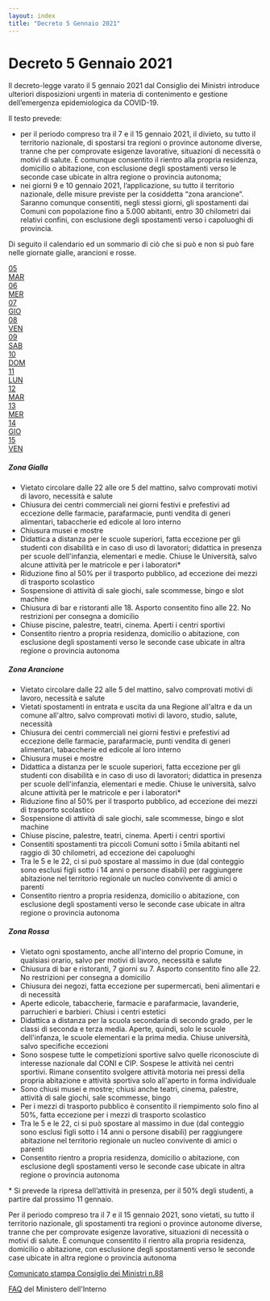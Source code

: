 ```yaml
---
layout: index
title: "Decreto 5 Gennaio 2021"
---
```

<div class="px-3 py-3 pt-md-5 pb-md-4 mx-auto text-justify">
    <h1 class="h1-responsive text-center">Decreto 5 Gennaio 2021</h1>
</div>
<div>
    <p>Il decreto-legge varato il 5 gennaio 2021 dal Consiglio dei Ministri introduce ulteriori disposizioni urgenti in materia di contenimento e gestione dell’emergenza epidemiologica da COVID-19.</p>
    <p>Il testo prevede:</p>
    <ul>
      <li>per il periodo compreso tra il 7 e il 15 gennaio 2021, il divieto, su tutto il territorio nazionale, di spostarsi tra regioni o province autonome diverse, tranne che per comprovate esigenze lavorative, situazioni di necessità o motivi di salute. È comunque consentito il rientro alla propria residenza, domicilio o abitazione, con esclusione degli spostamenti verso le seconde case ubicate in altra regione o provincia autonoma;</li>
      <li>nei giorni 9 e 10 gennaio 2021, l’applicazione, su tutto il territorio nazionale, delle misure previste per la cosiddetta “zona arancione”. Saranno comunque consentiti, negli stessi giorni, gli spostamenti dai Comuni con popolazione fino a 5.000 abitanti, entro 30 chilometri dai relativi confini, con esclusione degli spostamenti verso i capoluoghi di provincia.</li>
    </ul>
    <p>Di seguito il calendario ed un sommario di ciò che si può e non si può fare nelle giornate gialle, arancioni e rosse.</p>
</div>
  <div id="cal" class="row justify-content-center justify-content-sm-center mb-3">
      <a class="btn px-2 mx-1 cc-red    mt-2" href="#cc-red-zone"><div class="day">05</div><div class="weekday">MAR</div></a>
      <a class="btn px-2 mx-1 cc-red    mt-2" href="#cc-red-zone"><div class="day">06</div><div class="weekday">MER</div></a>
      <a class="btn px-2 mx-1 cc-yellow mt-2" href="#cc-yellow-zone"><div class="day">07</div><div class="weekday">GIO</div></a>
      <a class="btn px-2 mx-1 cc-yellow mt-2" href="#cc-yellow-zone"><div class="day">08</div><div class="weekday">VEN</div></a>
      <a class="btn px-2 mx-1 cc-orange mt-2" href="#cc-orange-zone"><div class="day">09</div><div class="weekday">SAB</div></a>
      <a class="btn px-2 mx-1 cc-orange mt-2" href="#cc-orange-zone"><div class="day">10</div><div class="weekday">DOM</div></a>
      <a class="btn px-2 mx-1 cc-grey   mt-2" href="#cc-grey-zone"><div class="day">11</div><div class="weekday">LUN</div></a>
      <a class="btn px-2 mx-1 cc-grey   mt-2" href="#cc-grey-zone"><div class="day">12</div><div class="weekday">MAR</div></a>
      <a class="btn px-2 mx-1 cc-grey   mt-2" href="#cc-grey-zone"><div class="day">13</div><div class="weekday">MER</div></a>
      <a class="btn px-2 mx-1 cc-grey   mt-2" href="#cc-grey-zone"><div class="day">14</div><div class="weekday">GIO</div></a>
      <a class="btn px-2 mx-1 cc-grey   mt-2" href="#cc-grey-zone"><div class="day">15</div><div class="weekday">VEN</div></a>
      
  </div>
<div class="row row-cols-1 row-cols-md-3 g-4">
  <div class="col mt-3">
    <div id="cc-yellow-zone" class="card h-100 cc-yellow">
      <div class="card-header cc-yellow-highlight"><h5 class="card-title ">Zona Gialla</h5></div>
      <div class="card-body">
        <ul class="cc-zone">
          <li>Vietato circolare dalle 22 alle ore 5 del mattino, salvo comprovati motivi di lavoro, necessità e salute</li>
          <li>Chiusura dei centri commerciali nei giorni festivi e prefestivi ad eccezione delle farmacie, parafarmacie, punti vendita di generi alimentari, tabaccherie ed edicole al loro interno</li>
          <li>Chiusura musei e mostre</li>
          <li>Didattica a distanza per le scuole superiori, fatta eccezione per gli studenti con disabilità e in caso di uso di lavoratori; didattica in presenza per scuole dell'infanzia, elementari e medie. Chiuse le Università, salvo alcune attività per le matricole e per i laboratori*</li>
          <li>Riduzione fino al 50% per il trasporto pubblico, ad eccezione dei mezzi di trasporto scolastico</li>
          <li>Sospensione di attività di sale giochi, sale scommesse, bingo e slot machine</li>
          <li>Chiusura di bar e ristoranti alle 18. Asporto consentito fino alle 22. No restrizioni per consegna a domicilio</li>
          <li>Chiuse piscine, palestre, teatri, cinema. Aperti i centri sportivi</li>
          <li>Consentito rientro a propria residenza, domicilio o abitazione, con esclusione degli spostamenti verso le seconde case ubicate in altra regione o provincia autonoma</li>
        </ul>
      </div>
    </div>
  </div>
  <div class="col mt-3">
    <div id="cc-orange-zone" class="card h-100">
      <div class="card-header cc-orange-highlight"><h5 class="card-title ">Zona Arancione</h5></div>
      <div class="card-body cc-orange">
        <ul class="cc-zone">
          <li>Vietato circolare dalle 22 alle 5 del mattino, salvo comprovati motivi di lavoro, necessità e salute</li>
          <li>Vietati spostamenti in entrata e uscita da una Regione all'altra e da un comune all'altro, salvo comprovati motivi di lavoro, studio, salute, necessità</li>
          <li>Chiusura dei centri commerciali nei giorni festivi e prefestivi ad eccezione delle farmacie, parafarmacie, punti vendita di generi alimentari, tabaccherie ed edicole al loro interno</li>
          <li>Chiusura musei e mostre</li>
          <li>Didattica a distanza per le scuole superiori, fatta eccezione per gli studenti con disabilità e in caso di uso di lavoratori; didattica in presenza per scuole dell'infanzia, elementari e medie. Chiuse le università, salvo alcune attività per le matricole e per i laboratori*</li>
          <li>Riduzione fino al 50% per il trasporto pubblico, ad eccezione dei mezzi di trasporto scolastico</li>
          <li>Sospensione di attività di sale giochi, sale scommesse, bingo e slot machine</li>
          <li>Chiuse piscine, palestre, teatri, cinema. Aperti i centri sportivi</li>
          <li>Consentiti spostamenti tra piccoli Comuni sotto i 5mila abitanti nel raggio di 30 chilometri, ad eccezione dei capoluoghi</li>
          <li>Tra le 5 e le 22, ci si può spostare al massimo in due (dal conteggio sono esclusi figli sotto i 14 anni o persone disabili) per raggiungere abitazione nel territorio regionale un nucleo convivente di amici o parenti</li>
          <li>Consentito rientro a propria residenza, domicilio o abitazione, con esclusione degli spostamenti verso le seconde case ubicate in altra regione o provincia autonoma</li>
        </ul>
      </div>
    </div>
  </div>
  <div class="col mt-3">
    <div id="cc-red-zone" class="card h-100 cc-red-highlight">
      <div class="card-header cc-red-highlight"><h5 class="card-title ">Zona Rossa</h5></div>
      <div class="card-body cc-red">
        <ul class="cc-zone">
          <li>Vietato ogni spostamento, anche all'interno del proprio Comune, in qualsiasi orario, salvo per motivi di lavoro, necessità e salute</li>
          <li>Chiusura di bar e ristoranti, 7 giorni su 7. Asporto consentito fino alle 22. No restrizioni per consegna a domicilio</li>
          <li>Chiusura dei negozi, fatta eccezione per supermercati, beni alimentari e di necessità</li>
          <li>Aperte edicole, tabaccherie, farmacie e parafarmacie, lavanderie, parruchieri e barbieri. Chiusi i centri estetici</li>
          <li>Didattica a distanza per la scuola secondaria di secondo grado, per le classi di seconda e terza media. Aperte, quindi, solo le scuole dell'infanza, le scuole elementari e la prima media. Chiuse università, salvo specifiche eccezioni</li>
          <li>Sono sospese tutte le competizioni sportive salvo quelle riconosciute di interesse nazionale dal CONI e CIP. Sospese le attività nei centri sportivi. Rimane consentito svolgere attività motoria nei pressi della propria abitazione e attività sportiva solo all'aperto in forma individuale</li>
          <li>Sono chiusi musei e mostre; chiusi anche teatri, cinema, palestre, attività di sale giochi, sale scommesse, bingo</li>
          <li>Per i mezzi di trasporto pubblico è consentito il riempimento solo fino al 50%, fatta eccezione per i mezzi di trasporto scolastico</li>
          <li>Tra le 5 e le 22, ci si può spostare al massimo in due (dal conteggio sono esclusi figli sotto i 14 anni o persone disabili) per raggiungere abitazione nel territorio regionale un nucleo convivente di amici o parenti</li>
          <li>Consentito rientro a propria residenza, domicilio o abitazione, con esclusione degli spostamenti verso le seconde case ubicate in altra regione o provincia autonoma</li>
        </ul>
      </div>
    </div>
  </div>
</div>
<div>
    <p class="mt-2">* Si prevede la ripresa dell’attività in presenza, per il 50% degli studenti, a partire dal prossimo 11 gennaio.</p>
    <p id="#cc-grey-zone">Per il periodo compreso tra il 7 e il 15 gennaio 2021, sono vietati, su tutto il territorio nazionale, gli spostamenti tra regioni o province autonome diverse, tranne che per comprovate esigenze lavorative, situazioni di necessità o motivi di salute. È comunque consentito il rientro alla propria residenza, domicilio o abitazione, con esclusione degli spostamenti verso le seconde case ubicate in altra regione o provincia autonoma</p>
    <p><a href="http://www.governo.it/sites/new.governo.it/files/Cdm_88.pdf" target="_blank">Comunicato stampa Consiglio dei Ministri n.88</a></p>
    <p class="mt-2"><a href="http://www.governo.it/it/articolo/domande-frequenti-sulle-misure-adottate-dal-governo/15638" target="_blank">FAQ</a> del Ministero dell'Interno</p>
</div>